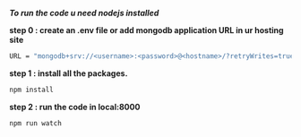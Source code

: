 ***To run the code u need nodejs installed***

**step 0 : create an .env file or add mongodb application URL in ur hosting site**
```bash
URL = "mongodb+srv://<username>:<password>@<hostname>/?retryWrites=true&w=majority"
```
**step 1 : install all the packages.**
```bash
npm install
```
**step 2 : run the code in local:8000**
```bash
npm run watch
```
